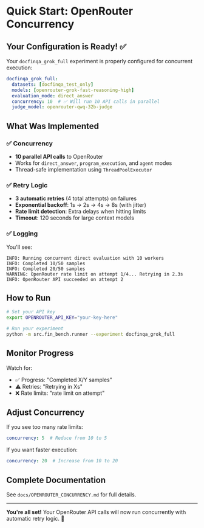 # Quick Start: OpenRouter Concurrency

## Your Configuration is Ready! ✅

Your `docfinqa_grok_full` experiment is properly configured for concurrent execution:

```yaml
docfinqa_grok_full:
  datasets: [docfinqa_test_only]
  models: [openrouter-grok-fast-reasoning-high]
  evaluation_mode: direct_answer
  concurrency: 10  # ✅ Will run 10 API calls in parallel
  judge_model: openrouter-qwq-32b-judge
```

## What Was Implemented

### ✅ Concurrency
- **10 parallel API calls** to OpenRouter
- Works for `direct_answer`, `program_execution`, and `agent` modes
- Thread-safe implementation using `ThreadPoolExecutor`

### ✅ Retry Logic
- **3 automatic retries** (4 total attempts) on failures
- **Exponential backoff**: 1s → 2s → 4s → 8s (with jitter)
- **Rate limit detection**: Extra delays when hitting limits
- **Timeout**: 120 seconds for large context models

### ✅ Logging
You'll see:
```
INFO: Running concurrent direct evaluation with 10 workers
INFO: Completed 10/50 samples
INFO: Completed 20/50 samples
WARNING: OpenRouter rate limit on attempt 1/4... Retrying in 2.3s
INFO: OpenRouter API succeeded on attempt 2
```

## How to Run

```bash
# Set your API key
export OPENROUTER_API_KEY="your-key-here"

# Run your experiment
python -m src.fin_bench.runner --experiment docfinqa_grok_full
```

## Monitor Progress

Watch for:
- ✅ Progress: "Completed X/Y samples"
- ⚠️  Retries: "Retrying in Xs"
- ❌ Rate limits: "rate limit on attempt"

## Adjust Concurrency

If you see too many rate limits:
```yaml
concurrency: 5  # Reduce from 10 to 5
```

If you want faster execution:
```yaml
concurrency: 20  # Increase from 10 to 20
```

## Complete Documentation

See `docs/OPENROUTER_CONCURRENCY.md` for full details.

---

**You're all set!** Your OpenRouter API calls will now run concurrently with automatic retry logic. 🚀

